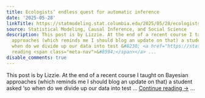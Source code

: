 ```yaml
---
title: Ecologists’ endless quest for automatic inference
date: '2025-05-28'
linkTitle: https://statmodeling.stat.columbia.edu/2025/05/28/ecologists-endless-quest-for-automatic-inference/
source: Statistical Modeling, Causal Inference, and Social Science
description: This post is by Lizzie. At the end of a recent course I taught on Bayesian
  approaches (which reminds me I should blog an update on that) a student asked &#8216;so
  when do we divide up our data into test &#8230; <a href="https://statmodeling.stat.columbia.edu/2025/05/28/ecologists-endless-quest-for-automatic-inference/">Continue
  reading <span class="meta-nav">&#8594;</span></a> ...
disable_comments: true
---
```

This post is by Lizzie. At the end of a recent course I taught on Bayesian approaches (which reminds me I should blog an update on that) a student asked &#8216;so when do we divide up our data into test &#8230; <a href="https://statmodeling.stat.columbia.edu/2025/05/28/ecologists-endless-quest-for-automatic-inference/">Continue reading <span class="meta-nav">&#8594;</span></a> ...